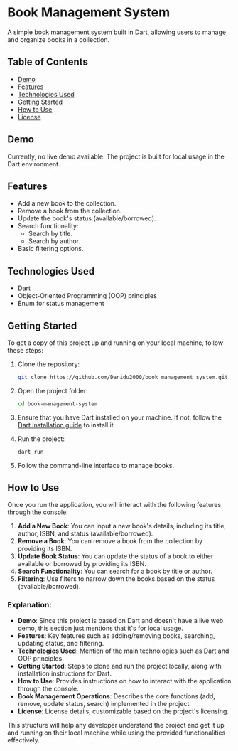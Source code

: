 # Book Management System

A simple book management system built in Dart, allowing users to manage and organize books in a collection.

## Table of Contents

- [Demo](#demo)
- [Features](#features)
- [Technologies Used](#technologies-used)
- [Getting Started](#getting-started)
- [How to Use](#how-to-use)
- [License](#license)

## Demo

Currently, no live demo available. The project is built for local usage in the Dart environment.

## Features

- Add a new book to the collection.
- Remove a book from the collection.
- Update the book's status (available/borrowed).
- Search functionality:
    - Search by title.
    - Search by author.
- Basic filtering options.

## Technologies Used

- Dart
- Object-Oriented Programming (OOP) principles
- Enum for status management

## Getting Started

To get a copy of this project up and running on your local machine, follow these steps:

1. Clone the repository:

    ```bash
    git clone https://github.com/Danidu2000/book_management_system.git
    ```

2. Open the project folder:

    ```bash
    cd book-management-system
    ```

3. Ensure that you have Dart installed on your machine. If not, follow the [Dart installation guide](https://dart.dev/get-dart) to install it.

4. Run the project:

    ```bash
    dart run
    ```

5. Follow the command-line interface to manage books.

## How to Use

Once you run the application, you will interact with the following features through the console:

1. **Add a New Book**: You can input a new book's details, including its title, author, ISBN, and status (available/borrowed).
2. **Remove a Book**: You can remove a book from the collection by providing its ISBN.
3. **Update Book Status**: You can update the status of a book to either available or borrowed by providing its ISBN.
4. **Search Functionality**: You can search for a book by title or author.
5. **Filtering**: Use filters to narrow down the books based on the status (available/borrowed).


### Explanation:

- **Demo**: Since this project is based on Dart and doesn't have a live web demo, this section just mentions that it's for local usage.
- **Features**: Key features such as adding/removing books, searching, updating status, and filtering.
- **Technologies Used**: Mention of the main technologies such as Dart and OOP principles.
- **Getting Started**: Steps to clone and run the project locally, along with installation instructions for Dart.
- **How to Use**: Provides instructions on how to interact with the application through the console.
- **Book Management Operations**: Describes the core functions (add, remove, update status, search) implemented in the project.
- **License**: License details, customizable based on the project's licensing.

This structure will help any developer understand the project and get it up and running on their local machine while using the provided functionalities effectively.


